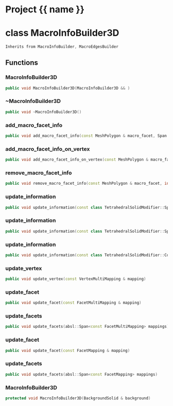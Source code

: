 <script setup>
import {useRoute} from 'vitepress'
const {path} = useRoute()
const tokens = path.split('/')
const words = tokens[2].split('-');
for (let i = 0; i < words.length; i++) {
    words[i] = words[i].charAt(0).toUpperCase() + words[i].slice(1);
    words[i] = words[i].replace('geode', 'Geode')
}
const name = words.join('-');
</script>
# Project {{ name }}

# class MacroInfoBuilder3D


```cpp
Inherits from MacroInfoBuilder, MacroEdgesBuilder
```



## Functions

### MacroInfoBuilder3D

```cpp
public void MacroInfoBuilder3D(MacroInfoBuilder3D && )
```


### ~MacroInfoBuilder3D

```cpp
public void ~MacroInfoBuilder3D()
```


### add_macro_facet_info

```cpp
public void add_macro_facet_info(const MeshPolygon & macro_facet, Span background_solid_facets_id)
```


### add_macro_facet_info_on_vertex

```cpp
public void add_macro_facet_info_on_vertex(const MeshPolygon & macro_facet, index_t background_solid_vertex_id)
```


### remove_macro_facet_info

```cpp
public void remove_macro_facet_info(const MeshPolygon & macro_facet, index_t background_solid_facet_id)
```


### update_information

```cpp
public void update_information(const class TetrahedralSolidModifier::SplitInfo & split_info)
```


### update_information

```cpp
public void update_information(const class TetrahedralSolidModifier::SplitEdgeInfo & split_info)
```


### update_information

```cpp
public void update_information(const class TetrahedralSolidModifier::CollapseEdgeInfo & collapse_info)
```


### update_vertex

```cpp
public void update_vertex(const VertexMultiMapping & mapping)
```


### update_facet

```cpp
public void update_facet(const FacetMultiMapping & mapping)
```


### update_facets

```cpp
public void update_facets(absl::Span<const FacetMultiMapping> mappings)
```


### update_facet

```cpp
public void update_facet(const FacetMapping & mapping)
```


### update_facets

```cpp
public void update_facets(absl::Span<const FacetMapping> mappings)
```


### MacroInfoBuilder3D

```cpp
protected void MacroInfoBuilder3D(BackgroundSolid & background)
```





